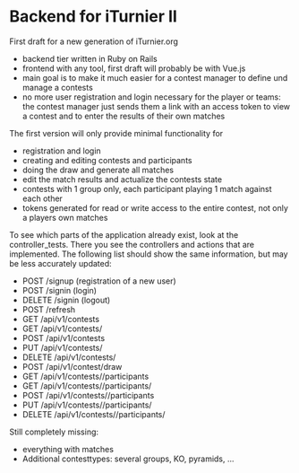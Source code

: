 # Backend for iTurnier II

First draft for a new generation of iTurnier.org
- backend tier written in Ruby on Rails
- frontend with any tool, first draft will probably be with Vue.js
- main goal is to make it much easier for a contest manager to define und manage a contests
- no more user registration and login necessary for the player or teams: the contest manager just sends them a link with an access token to view a contest and to enter the results of their own matches

The first version will only provide minimal functionality for
- registration and login
- creating and editing contests and participants
- doing the draw and generate all matches
- edit the match results and actualize the contests state
- contests with 1 group only, each participant playing 1 match against each other
- tokens generated for read or write access to the entire contest, not only a players own matches

To see which parts of the application already exist, look at the controller_tests. There you see the controllers and actions that are implemented. The following list should show the same information, but may be less accurately updated:
- POST /signup (registration of a new user)
- POST /signin (login)
- DELETE /signin (logout)
- POST /refresh
- GET /api/v1/contests
- GET /api/v1/contests/<id>
- POST /api/v1/contests
- PUT /api/v1/contests/<id>
- DELETE /api/v1/contests/<id>
- POST /api/v1/contest<id>/draw
- GET /api/v1/contests/<id>/participants
- GET /api/v1/contests/<id>/participants/<id>
- POST /api/v1/contests/<id>/participants
- PUT /api/v1/contests/<id>/participants/<id>
- DELETE /api/v1/contests/<id>/participants/<id>

Still completely missing:
- everything with matches
- Additional contesttypes: several groups, KO, pyramids, ...

